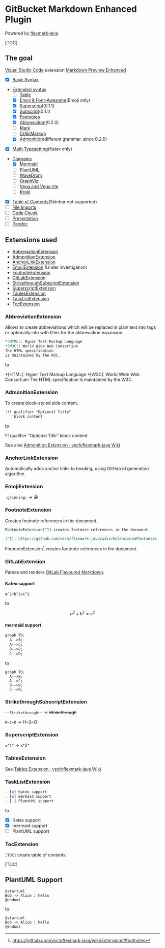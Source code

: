 # GitBucket Markdown Enhanced Plugin

Powered by [flexmark-java](https://github.com/vsch/flexmark-java)

[TOC]

## The goal

[Visual Studio Code](https://code.visualstudio.com/) extension [Markdown Preview Enhanced](https://shd101wyy.github.io/markdown-preview-enhanced/#/)

- [x] [Basic Syntax](https://shd101wyy.github.io/markdown-preview-enhanced/#/markdown-basics?id=syntax-guide)
- [Extended syntax](https://shd101wyy.github.io/markdown-preview-enhanced/#/markdown-basics?id=extended-syntax)
  - [ ] [Table](https://shd101wyy.github.io/markdown-preview-enhanced/#/markdown-basics?id=table)
  - [x] [Emoji & Font-Awesome](https://shd101wyy.github.io/markdown-preview-enhanced/#/markdown-basics?id=emoji-amp-font-awesome)(Emoji only)
  - [x] [Superscript](https://shd101wyy.github.io/markdown-preview-enhanced/#/markdown-basics?id=superscript)(0.1.1)
  - [x] [Subscript](https://shd101wyy.github.io/markdown-preview-enhanced/#/markdown-basics?id=subscript)(0.1.1)
  - [x] [Footnotes](https://shd101wyy.github.io/markdown-preview-enhanced/#/markdown-basics?id=footnotes)
  - [x] [Abbreviation](https://shd101wyy.github.io/markdown-preview-enhanced/#/markdown-basics?id=abbreviation)(0.2.0)
  - [ ] [Mark](https://shd101wyy.github.io/markdown-preview-enhanced/#/markdown-basics?id=mark)
  - [ ] [CriticMarkup](https://shd101wyy.github.io/markdown-preview-enhanced/#/markdown-basics?id=criticmarkup)
  - [x] [Admonition](https://shd101wyy.github.io/markdown-preview-enhanced/#/markdown-basics?id=admonition)(different grammar. since 0.2.0)
- [x] [Math Typesetting](https://shd101wyy.github.io/markdown-preview-enhanced/#/math)(Katex only)
- [Diagrams](https://shd101wyy.github.io/markdown-preview-enhanced/#/diagrams)
  - [x] [Mermaid](https://shd101wyy.github.io/markdown-preview-enhanced/#/diagrams?id=mermaid)
  - [ ] [PlantUML](https://shd101wyy.github.io/markdown-preview-enhanced/#/diagrams?id=plantuml)
  - [ ] [WaveDrom](https://shd101wyy.github.io/markdown-preview-enhanced/#/diagrams?id=wavedrom)
  - [ ] [GraphViz](https://shd101wyy.github.io/markdown-preview-enhanced/#/diagrams?id=graphviz)
  - [ ] [Vega and Vega-lite](https://shd101wyy.github.io/markdown-preview-enhanced/#/diagrams?id=vega-and-vega-lite)
  - [ ] [Kroki](https://shd101wyy.github.io/markdown-preview-enhanced/#/diagrams?id=kroki)
- [x] [Table of Contents](https://shd101wyy.github.io/markdown-preview-enhanced/#/toc)(Sidebar not supported)
- [ ] [File Imports](https://shd101wyy.github.io/markdown-preview-enhanced/#/file-imports)
- [ ] [Code Chunk](https://shd101wyy.github.io/markdown-preview-enhanced/#/code-chunk)
- [ ] [Presentation](https://shd101wyy.github.io/markdown-preview-enhanced/#/presentation)
- [ ] [Pandoc](https://shd101wyy.github.io/markdown-preview-enhanced/#/pandoc)

## Extensions used

- [AbbreviationExtension](https://github.com/vsch/flexmark-java/wiki/Extensions#abbreviation)
- [AdmonitionExtension](https://github.com/vsch/flexmark-java/wiki/Extensions#admonition)
- [AnchorLinkExtension](https://github.com/vsch/flexmark-java/wiki/Extensions#anchorlink)
- [EmojiExtension](https://github.com/vsch/flexmark-java/wiki/Extensions#emoji) (Under investigation)
- [FootnoteExtension](https://github.com/vsch/flexmark-java/wiki/Extensions#footnotes)
- [GitLabExtension](https://github.com/vsch/flexmark-java/wiki/Extensions#gitlab-flavoured-markdown)
- [StrikethroughSubscriptExtension](https://github.com/vsch/flexmark-java/wiki/Extensions#gfm-strikethroughsubscript)
- [SuperscriptExtension](https://github.com/vsch/flexmark-java/wiki/Extensions#superscript)
- [TablesExtension](https://github.com/vsch/flexmark-java/wiki/Extensions#tables)
- [TaskListExtension](https://github.com/vsch/flexmark-java/wiki/Extensions#gfm-tasklist)
- [TocExtension](https://github.com/vsch/flexmark-java/wiki/Extensions#table-of-contents)

### AbbreviationExtension

Allows to create abbreviations which will be replaced in plain text into <abbr></abbr> tags or optionally into <a></a> with titles for the abbreviation expansion.

```markdown
*[HTML]: Hyper Text Markup Language
*[W3C]: World Wide Web Consortium
The HTML specification
is maintained by the W3C.
```

to

*[HTML]: Hyper Text Markup Language
*[W3C]: World Wide Web Consortium
The HTML specification
is maintained by the W3C.

### AdmonitionExtension

To create block-styled side content. 

```markdown
!!! qualifier "Optional Title"
    block content 
```

to

!!! qualifier "Optional Title"
    block content 

See also [Admonition Extension · vsch/flexmark-java Wiki](https://github.com/vsch/flexmark-java/wiki/Admonition-Extension)

### AnchorLinkExtension

Automatically adds anchor links to heading, using GitHub id generation algorithm.

### EmojiExtension

`:grinning:` -> :grinning:

### FootnoteExtension

Creates footnote references in the document.

```markdown
FootnoteExtension[^1] creates footnote references in the document.

[^1]: https://github.com/vsch/flexmark-java/wiki/Extensions#footnotes
```

FootnoteExtension[^1] creates footnote references in the document.

[^1]: https://github.com/vsch/flexmark-java/wiki/Extensions#footnotes

### GitLabExtension

Parses and renders [GitLab Flavoured Markdown](https://gitlab.com/gitlab-org/gitlab-ce/blob/master/doc/user/markdown.md).

#### Katex support

```markdown
a^2+b^2=c^2
```

to

```math
a^2+b^2=c^2
```

#### mermaid support

```markdown
graph TD;
  A-->B;
  A-->C;
  B-->D;
  C-->D;
```

to

```mermaid
graph TD;
  A-->B;
  A-->C;
  B-->D;
  C-->D;
```

### StrikethroughSubscriptExtension

`~~Strikethrough~~` -> ~~Strikethrough~~

`H~2~O` -> H~2~O

### SuperscriptExtension

`x^2^` -> x^2^

### TablesExtension

See [Tables Extension · vsch/flexmark-java Wiki](https://github.com/vsch/flexmark-java/wiki/Tables-Extension)

### TaskListExtension

```markdown
- [x] Katex support
- [x] mermaid support
- [ ] PlantUML support
```

to

- [x] Katex support
- [x] mermaid support
- [ ] PlantUML support

### TocExtension

`[TOC]` create table of contents.

[TOC]

## PlantUML Support

```
@startuml
Bob -> Alice : hello
@enduml
```

to

```plantuml
@startuml
Bob -> Alice : hello
@enduml
```